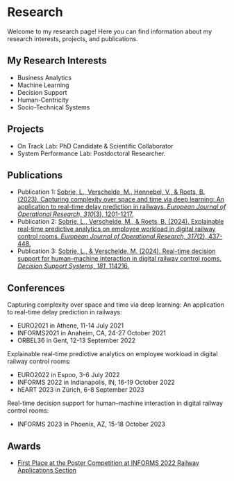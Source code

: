 

# Research

Welcome to my research page! Here you can find information about my research interests, projects, and publications.

## My Research Interests
- Business Analytics
- Machine Learning
- Decision Support
- Human-Centricity
- Socio-Technical Systems

## Projects
- On Track Lab: PhD Candidate & Scientific Collaborator
- System Performance Lab: Postdoctoral Researcher.

## Publications
- Publication 1: [Sobrie, L., Verschelde, M., Hennebel, V., & Roets, B. (2023). Capturing complexity over space and time via deep learning: An application to real-time delay prediction in railways. *European Journal of Operational Research, 310*(3), 1201-1217.](https://www.sciencedirect.com/science/article/pii/S0377221723002631)
- Publication 2: [Sobrie, L., Verschelde, M., & Roets, B. (2024). Explainable real-time predictive analytics on employee workload in digital railway control rooms. *European Journal of Operational Research, 317*(2), 437-448.](https://www.sciencedirect.com/science/article/pii/S0377221723007191)
- Publication 3: [Sobrie, L., & Verschelde, M. (2024). Real-time decision support for human–machine interaction in digital railway control rooms. *Decision Support Systems, 181*, 114216.](https://www.sciencedirect.com/science/article/pii/S0167923624000496)

## Conferences
Capturing complexity over space and time via deep learning: An application to real-time delay prediction in railways:
- EURO2021 in Athene, 11-14 July 2021
- INFORMS2021 in Anaheim, CA, 24-27 October 2021
- ORBEL36 in Gent, 12-13 September 2022

Explainable real-time predictive analytics on employee workload in digital railway control rooms:
- EURO2022 in Espoo, 3-6 July 2022
- INFORMS 2022 in Indianapolis, IN, 16-19 October 2022
- hEART 2023 in Zürich, 6-8 September 2023

Real-time decision support for human–machine interaction in digital railway control rooms:
- INFORMS 2023 in Phoenix, AZ, 15-18 October 2023

## Awards
- [First Place at the Poster Competition at INFORMS 2022 Railway Applications Section](https://www.informs.org/Recognizing-Excellence/Community-Prizes/Railway-Applications/Railway-Poster-Competition)

